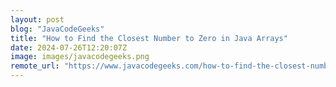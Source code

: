 ```yaml
---
layout: post
blog: "JavaCodeGeeks"
title: "How to Find the Closest Number to Zero in Java Arrays"
date: 2024-07-26T12:20:07Z
image: images/javacodegeeks.png
remote_url: "https://www.javacodegeeks.com/how-to-find-the-closest-number-to-zero-in-java-arrays.html"
---
```

